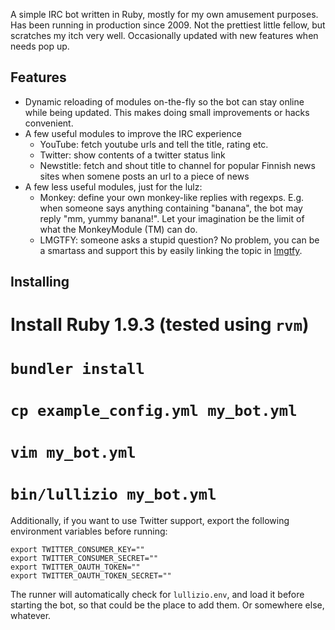 A simple IRC bot written in Ruby, mostly for my own amusement purposes. Has
been running in production since 2009. Not the prettiest little fellow, but
scratches my itch very well. Occasionally updated with new features when needs
pop up.

Features
--------
* Dynamic reloading of modules on-the-fly so the bot can stay online while being
  updated. This makes doing small improvements or hacks convenient.
* A few useful modules to improve the IRC experience
  * YouTube: fetch youtube urls and tell the title, rating etc.
  * Twitter: show contents of a twitter status link
  * Newstitle: fetch and shout title to channel for popular Finnish news sites
    when somene posts an url to a piece of news
* A few less useful modules, just for the lulz:
  * Monkey: define your own monkey-like replies with regexps. E.g. when someone says anything
    containing "banana", the bot may reply "mm, yummy banana!". Let your imagination
    be the limit of what the MonkeyModule (TM) can do.
  * LMGTFY: someone asks a stupid question? No problem, you can be a smartass and
    support this by easily linking the topic in [lmgtfy](http://lmgtfy.com/?q=lmgtfy).

Installing
----------

# Install Ruby 1.9.3 (tested using `rvm`)
# `bundler install`
# `cp example_config.yml my_bot.yml`
# `vim my_bot.yml`
# `bin/lullizio my_bot.yml`

Additionally, if you want to use Twitter support, export the following
environment variables before running:

```
export TWITTER_CONSUMER_KEY=""
export TWITTER_CONSUMER_SECRET=""
export TWITTER_OAUTH_TOKEN=""
export TWITTER_OAUTH_TOKEN_SECRET=""
```

The runner will automatically check for `lullizio.env`, and load it before
starting the bot, so that could be the place to add them. Or somewhere else,
whatever.
